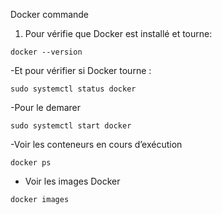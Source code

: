 Docker commande

1. Pour vérifie que Docker est installé et tourne:
```
docker --version
```
-Et pour vérifier si Docker tourne :
```
sudo systemctl status docker
```
-Pour le demarer
```
sudo systemctl start docker

```
-Voir les conteneurs en cours d’exécution
```
docker ps
```
- Voir les images Docker
```
docker images
```

